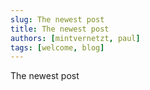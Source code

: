 ```yaml
---
slug: The newest post
title: The newest post
authors: [mintvernetzt, paul]
tags: [welcome, blog]
---
```


The newest post
